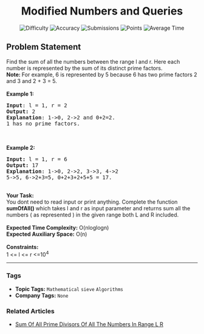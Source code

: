 <h1 align="center">Modified Numbers and Queries</h1>

<p align="center">
  <img alt="Difficulty" title="Difficulty" src="https://custom-icon-badges.demolab.com/badge/Difficulty: Easy-1F222E?style=for-the-badge&logoColor=white&logo=fire"/>
  <img alt="Accuracy" title="Accuracy" src="https://custom-icon-badges.demolab.com/badge/Accuracy: 58.78%25-1F222E?style=for-the-badge&logoColor=white&logo=target"/>
  <img alt="Submissions" title="Submissions" src="https://custom-icon-badges.demolab.com/badge/Submissions: 15K+-1F222E?style=for-the-badge&logoColor=white&logo=repo"/>
  <img alt="Points" title="Points" src="https://custom-icon-badges.demolab.com/badge/Points: 2-1F222E?style=for-the-badge&logoColor=white&logo=award"/>
  <img alt="Average Time" title="Average Time" src="https://custom-icon-badges.demolab.com/badge/Average%20Time: N/A-1F222E?style=for-the-badge&logoColor=white&logo=clock"/>
</p>

## Problem Statement

Find the sum of all the numbers between the range l and r. Here each number is represented by the sum of its distinct prime factors. <br><b>Note: </b>For example, 6 is represented by 5 because 6 has two prime factors 2 and 3 and 2 + 3 = 5.<br><br><b>Example 1:</b>

<pre><b>Input</b>: l = 1, r = 2
<b>Output:</b> 2
<b>Explanation</b>: 1->0, 2->2 and 0+2=2.
1 has no prime factors.

</pre>

<br><b>Example 2:</b>

<pre><b>Input: </b>l = 1, r = 6
<b>Output: </b>17
<b>Explanation</b>: 1->0, 2->2, 3->3, 4->2
5->5, 6->2+3=5, 0+2+3+2+5+5 = 17. 
</pre>

<br><b>Your Task:  </b><br>You dont need to read input or print anything. Complete the function <b>sumOfAll() </b>which takes l and r as input parameter and returns sum all the numbers ( as represented ) in the given range both L and R included.<br><br><b>Expected Time Complexity:</b> O(nloglogn)<br><b>Expected Auxiliary Space:</b> O(n)<br><br><b>Constraints:</b><br>1 <= l <= r <=10<sup>4</sup>


<hr>

### Tags
- **Topic Tags:** `Mathematical` `sieve` `Algorithms`
- **Company Tags:** `None`

### Related Articles
- [Sum Of All Prime Divisors Of All The Numbers In Range L R](https://www.geeksforgeeks.org/sum-of-all-prime-divisors-of-all-the-numbers-in-range-l-r/)
